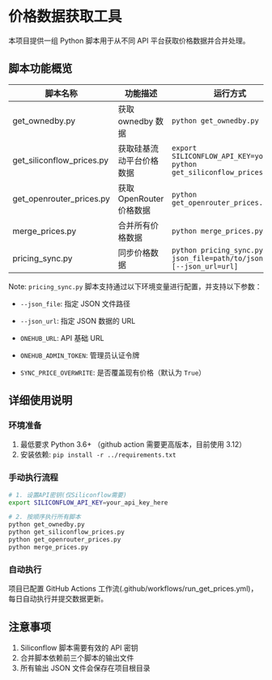 # 价格数据获取工具

本项目提供一组 Python 脚本用于从不同 API 平台获取价格数据并合并处理。

## 脚本功能概览

| 脚本名称                  | 功能描述                 | 运行方式                                                                    | 输出文件                                               |
| ------------------------- | ------------------------ | --------------------------------------------------------------------------- | ------------------------------------------------------ |
| get_ownedby.py            | 获取 ownedby 数据        | `python get_ownedby.py`                                                     | ownedby.json                                           |
| get_siliconflow_prices.py | 获取硅基流动平台价格数据 | `export SILICONFLOW_API_KEY=your_key`<br>`python get_siliconflow_prices.py` | siliconflow_prices.json<br>~~siliconflow_models.json~~ |
| get_openrouter_prices.py  | 获取 OpenRouter 价格数据 | `python get_openrouter_prices.py`                                           | openrouter_prices.json                                 |
| merge_prices.py           | 合并所有价格数据         | `python merge_prices.py`                                                    | oneapi_prices.json<br>onehub_only_prices.json          |
| pricing_sync.py           | 同步价格数据             | `python pricing_sync.py [--json_file=path/to/json/file] [--json_url=url]` | 更新后的价格表文件                                     |

Note: `pricing_sync.py` 脚本支持通过以下环境变量进行配置，并支持以下参数：
- `--json_file`: 指定 JSON 文件路径
- `--json_url`: 指定 JSON 数据的 URL

- `ONEHUB_URL`: API 基础 URL
- `ONEHUB_ADMIN_TOKEN`: 管理员认证令牌
- `SYNC_PRICE_OVERWRITE`: 是否覆盖现有价格（默认为 `True`）

## 详细使用说明

### 环境准备

1. 最低要求 Python 3.6+ （github action 需要更高版本，目前使用 3.12）
2. 安装依赖: `pip install -r ../requirements.txt`

### 手动执行流程

```bash
# 1. 设置API密钥(仅Siliconflow需要)
export SILICONFLOW_API_KEY=your_api_key_here

# 2. 按顺序执行所有脚本
python get_ownedby.py
python get_siliconflow_prices.py
python get_openrouter_prices.py
python merge_prices.py
```

### 自动执行

项目已配置 GitHub Actions 工作流(.github/workflows/run_get_prices.yml)，每日自动执行并提交数据更新。

## 注意事项

1. Siliconflow 脚本需要有效的 API 密钥
2. 合并脚本依赖前三个脚本的输出文件
3. 所有输出 JSON 文件会保存在项目根目录
